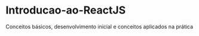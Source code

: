 # Introducao-ao-ReactJS
 Conceitos básicos, desenvolvimento inicial e conceitos aplicados na prática
